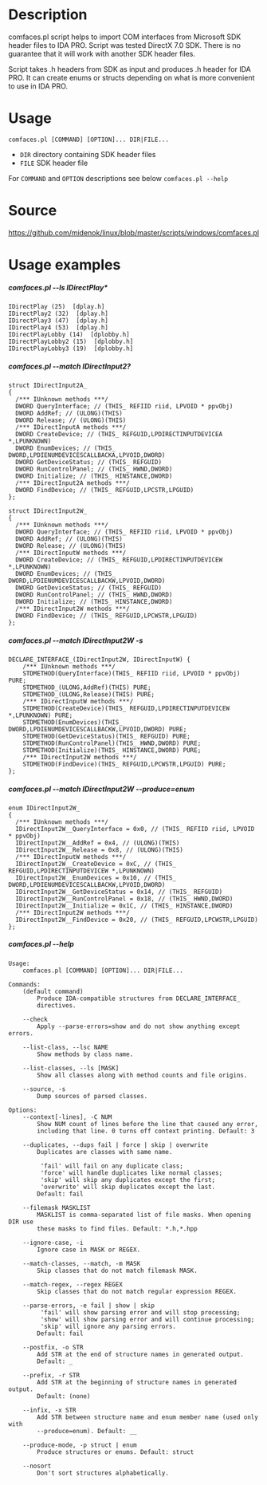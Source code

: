 # Description

comfaces.pl script helps to import COM interfaces from Microsoft SDK header files to IDA PRO. Script was tested DirectX 7.0 SDK. There is no guarantee that it will work with another SDK header files.

Script takes .h headers from SDK as input and produces .h header for IDA PRO. It can create enums or structs depending on what is more convenient to use in IDA PRO.

# Usage

`comfaces.pl [COMMAND] [OPTION]... DIR|FILE...`
  - `DIR` directory containing SDK header files
  - `FILE` SDK header file

For `COMMAND` and `OPTION` descriptions see below `comfaces.pl --help`

# Source

https://github.com/midenok/linux/blob/master/scripts/windows/comfaces.pl

# Usage examples

##### comfaces.pl --ls IDirectPlay*
```
IDirectPlay (25)  [dplay.h]
IDirectPlay2 (32)  [dplay.h]
IDirectPlay3 (47)  [dplay.h]
IDirectPlay4 (53)  [dplay.h]
IDirectPlayLobby (14)  [dplobby.h]
IDirectPlayLobby2 (15)  [dplobby.h]
IDirectPlayLobby3 (19)  [dplobby.h]
```

##### comfaces.pl --match IDirectInput2?
```
struct IDirectInput2A_
{
  /*** IUnknown methods ***/
  DWORD QueryInterface; // (THIS_ REFIID riid, LPVOID * ppvObj)
  DWORD AddRef; // (ULONG)(THIS)
  DWORD Release; // (ULONG)(THIS)
  /*** IDirectInputA methods ***/
  DWORD CreateDevice; // (THIS_ REFGUID,LPDIRECTINPUTDEVICEA *,LPUNKNOWN)
  DWORD EnumDevices; // (THIS_ DWORD,LPDIENUMDEVICESCALLBACKA,LPVOID,DWORD)
  DWORD GetDeviceStatus; // (THIS_ REFGUID)
  DWORD RunControlPanel; // (THIS_ HWND,DWORD)
  DWORD Initialize; // (THIS_ HINSTANCE,DWORD)
  /*** IDirectInput2A methods ***/
  DWORD FindDevice; // (THIS_ REFGUID,LPCSTR,LPGUID)
};

struct IDirectInput2W_
{
  /*** IUnknown methods ***/
  DWORD QueryInterface; // (THIS_ REFIID riid, LPVOID * ppvObj)
  DWORD AddRef; // (ULONG)(THIS)
  DWORD Release; // (ULONG)(THIS)
  /*** IDirectInputW methods ***/
  DWORD CreateDevice; // (THIS_ REFGUID,LPDIRECTINPUTDEVICEW *,LPUNKNOWN)
  DWORD EnumDevices; // (THIS_ DWORD,LPDIENUMDEVICESCALLBACKW,LPVOID,DWORD)
  DWORD GetDeviceStatus; // (THIS_ REFGUID)
  DWORD RunControlPanel; // (THIS_ HWND,DWORD)
  DWORD Initialize; // (THIS_ HINSTANCE,DWORD)
  /*** IDirectInput2W methods ***/
  DWORD FindDevice; // (THIS_ REFGUID,LPCWSTR,LPGUID)
};
```

##### comfaces.pl --match IDirectInput2W -s
```
DECLARE_INTERFACE_(IDirectInput2W, IDirectInputW) {
    /*** IUnknown methods ***/
    STDMETHOD(QueryInterface)(THIS_ REFIID riid, LPVOID * ppvObj) PURE;
    STDMETHOD_(ULONG,AddRef)(THIS) PURE;
    STDMETHOD_(ULONG,Release)(THIS) PURE;
    /*** IDirectInputW methods ***/
    STDMETHOD(CreateDevice)(THIS_ REFGUID,LPDIRECTINPUTDEVICEW *,LPUNKNOWN) PURE;
    STDMETHOD(EnumDevices)(THIS_ DWORD,LPDIENUMDEVICESCALLBACKW,LPVOID,DWORD) PURE;
    STDMETHOD(GetDeviceStatus)(THIS_ REFGUID) PURE;
    STDMETHOD(RunControlPanel)(THIS_ HWND,DWORD) PURE;
    STDMETHOD(Initialize)(THIS_ HINSTANCE,DWORD) PURE;
    /*** IDirectInput2W methods ***/
    STDMETHOD(FindDevice)(THIS_ REFGUID,LPCWSTR,LPGUID) PURE;
};
```

##### comfaces.pl --match IDirectInput2W --produce=enum
```
enum IDirectInput2W_
{
  /*** IUnknown methods ***/
  IDirectInput2W__QueryInterface = 0x0, // (THIS_ REFIID riid, LPVOID * ppvObj)
  IDirectInput2W__AddRef = 0x4, // (ULONG)(THIS)
  IDirectInput2W__Release = 0x8, // (ULONG)(THIS)
  /*** IDirectInputW methods ***/
  IDirectInput2W__CreateDevice = 0xC, // (THIS_ REFGUID,LPDIRECTINPUTDEVICEW *,LPUNKNOWN)
  IDirectInput2W__EnumDevices = 0x10, // (THIS_ DWORD,LPDIENUMDEVICESCALLBACKW,LPVOID,DWORD)
  IDirectInput2W__GetDeviceStatus = 0x14, // (THIS_ REFGUID)
  IDirectInput2W__RunControlPanel = 0x18, // (THIS_ HWND,DWORD)
  IDirectInput2W__Initialize = 0x1C, // (THIS_ HINSTANCE,DWORD)
  /*** IDirectInput2W methods ***/
  IDirectInput2W__FindDevice = 0x20, // (THIS_ REFGUID,LPCWSTR,LPGUID)
};
```

##### comfaces.pl --help
```
Usage:
    comfaces.pl [COMMAND] [OPTION]... DIR|FILE...

Commands:
    (default command)
        Produce IDA-compatible structures from DECLARE_INTERFACE_
        directives.

    --check
        Apply --parse-errors=show and do not show anything except errors.

    --list-class, --lsc NAME
        Show methods by class name.

    --list-classes, --ls [MASK]
        Show all classes along with method counts and file origins.

    --source, -s
        Dump sources of parsed classes.

Options:
    --context[-lines], -C NUM
        Show NUM count of lines before the line that caused any error,
        including that line. 0 turns off context printing. Default: 3

    --duplicates, --dups fail | force | skip | overwrite
        Duplicates are classes with same name.

         'fail' will fail on any duplicate class;
         'force' will handle duplicates like normal classes;
         'skip' will skip any duplicates except the first;
         'overwrite' will skip duplicates except the last.
        Default: fail

    --filemask MASKLIST
        MASKLIST is comma-separated list of file masks. When opening DIR use
        these masks to find files. Default: *.h,*.hpp

    --ignore-case, -i
        Ignore case in MASK or REGEX.

    --match-classes, --match, -m MASK
        Skip classes that do not match filemask MASK.

    --match-regex, --regex REGEX
        Skip classes that do not match regular expression REGEX.

    --parse-errors, -e fail | show | skip
         'fail' will show parsing error and will stop processing;
         'show' will show parsing error and will continue processing;
         'skip' will ignore any parsing errors.
        Default: fail

    --postfix, -o STR
        Add STR at the end of structure names in generated output.
        Default: _

    --prefix, -r STR
        Add STR at the beginning of structure names in generated output.
        Default: (none)

    --infix, -x STR
        Add STR between structure name and enum member name (used only with
        --produce=enum). Default: __

    --produce-mode, -p struct | enum
        Produce structures or enums. Default: struct

    --nosort
        Don't sort structures alphabetically.
```
